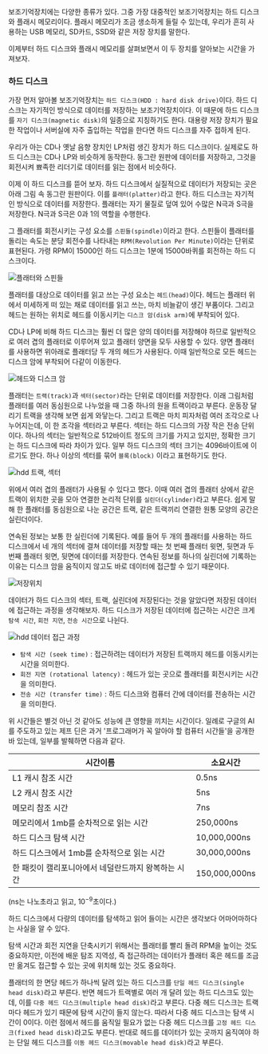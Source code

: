 보조기억장치에는 다양한 종류가 있다. 그중 가장 대중적인 보조기억장치는 하드 디스크와 플래시 메모리이다. 플래시 메모리가 조금 생소하게 들릴 수 있는데, 우리가 흔히 사용하는 USB 메모리, SD카드, SSD와 같은 저장 장치를 말한다.

이제부터 하드 디스크와 플래시 메모리를 살펴보면서 이 두 장치를 알아보는 시간을 가져보자.

### 하드 디스크
가장 먼저 알아볼 보조기억장치는 `하드 디스크(HDD : hard disk drive)`이다. 하드 디스크는 자기적인 방식으로 데이터를 저장하는 보조기억장치이다. 이 때문에 하드 디스크를 `자기 디스크(magnetic disk)`의 일종으로 지칭하기도 한다. 대용량 저장 장치가 필요한 작업이나 서버실에 자주 출입하는 작업을 한다면 하드 디스크를 자주 접하게 된다.

우리가 아는 CD나 옛날 음향 장치인 LP처럼 생긴 장치가 하드 디스크이다. 실제로도 하드 디스크는 CD나 LP와 비슷하게 동작한다. 동그란 원판에 데이터를 저장하고, 그것을 회전시켜 뾰족한 리더기로 데이터를 읽는 점에서 비슷하다.

이제 이 하드 디스크를 뜯어 보자. 하드 디스크에서 실질적으로 데이터가 저장되는 곳은 아래 그림 속 동그란 원판이다. 이를 `플래터(platter)`라고 한다. 하드 디스크는 자기적인 방식으로 데이터를 저장한다. 플래터는 자기 물질로 덮여 있어 수많은 N극과 S극을 저장한다. N극과 S극은 0과 1의 역할을 수행한다.

그 플래터를 회전시키는 구성 요소를 `스핀들(spindle)`이라고 한다. 스핀들이 플래터를 돌리는 속도는 분당 회전수를 나타내는 `RPM(Revolution Per Minute)`이라는 단위로 표현된다. 가령 RPM이 15000인 하드 디스크는 1분에 15000바퀴를 회전하는 하드 디스크이다.

![플래터와 스핀들](https://velog.velcdn.com/images/jobmania/post/b51e5e3e-cb6f-4894-be75-9f5a4a20f8d8/image.png)

플래터를 대상으로 데이터를 읽고 쓰는 구성 요소는 `헤드(head)`이다. 헤드는 플래터 위에서 미세하게 떠 있는 채로 데이터를 읽고 쓰는, 마치 비늘같이 생긴 부품이다. 그리고 헤드는 원하는 위치로 헤드를 이동시키는 `디스크 암(disk arm)`에 부착되어 있다.

CD나 LP에 비해 하드 디스크는 훨씬 더 많은 양의 데이터를 저장해야 하므로 일반적으로 여러 겹의 플래터로 이루어져 있고 플래터 양면을 모두 사용할 수 있다. 양면 플래터를 사용하면 위아래로 플래터당 두 개의 헤드가 사용된다. 이때 일반적으로 모든 헤드는 디스크 암에 부착되어 다같이 이동한다.

![헤드와 디스크 암](https://velog.velcdn.com/images/khs0415p/post/bad6b102-0184-4df0-a983-29124accb0d2/image.png)

플래터는 `트랙(track)`과 `섹터(sector)`라는 단위로 데이터를 저장한다. 이래 그림처럼 플래터를 여러 동심원으로 나누었을 때 그중 하나의 원을 트랙이라고 부른다. 운동장 달리기 트랙을 생각해 보면 쉽게 와닿는다. 그리고 트랙은 마치 피자처럼 여러 조각으로 나누어지는데, 이 한 조각을 섹터라고 부른다. 섹터는 하드 디스크의 가장 작은 전송 단위이다. 하나의 섹터는 일반적으로 512바이트 정도의 크기를 가지고 있지만, 정확한 크기는 하드 디스크에 따라 차이가 있다. 일부 하드 디스크의 섹터 크기는 4096바이트에 이르기도 한다. 하나 이상의 섹터를 묶어 `블록(block)` 이라고 표현하기도 한다.

![hdd 트랙, 섹터](https://t1.daumcdn.net/cfile/tistory/99DB3D4D5B3B06FA3A)

위에서 여러 겹의 플래터가 사용될 수 있다고 했다. 이때 여러 겹의 플래터 상에서 같은 트랙이 위치한 곳을 모아 연결한 논리적 단위를 `실린더(cylinder)`라고 부른다. 쉽게 말해 한 플래터를 동심원으로 나눈 공간은 트랙, 같은 트랙끼리 연결한 원통 모양의 공간은 실린더이다.

연속된 정보는 보통 한 실린더에 기록된다. 예를 들어 두 개의 플래터를 사용하는 하드 디스크에서 네 개의 섹터에 결쳐 데이터를 저장할 때는 첫 번째 플래터 윗면, 뒷면과 두 번째 플래터 윗면, 뒷면에 데이터를 저장한다. 연속된 정보를 하나의 실린더에 기록하는 이유는 디스크 암을 움직이지 않고도 바로 데이터에 접근할 수 있기 때문이다.

![저장위치](https://velog.velcdn.com/images%2Ftpclsrn7942%2Fpost%2Ffd3580d8-cdf5-44bb-a125-088b3552d17c%2FiOS%20이미지.jpg)

데이터가 하드 디스크의 섹터, 트랙, 실린더에 저장된다는 것을 알았다면 저장된 데이터에 접근하는 과정을 생각해보자. 하드 디스크가 저장된 데이터에 접근하는 시간은 크게 `탐색 시간`, `회전 지연`, `전송 시간`으로 나뉜다.

![hdd 데이터 접근 과정](https://velog.velcdn.com/images/haneuls/post/e7a549d3-32b9-40a0-8f32-2ec649622e67/image.png)

- `탐색 시간 (seek time)` : 접근하려는 데이터가 저장된 트랙까지 헤드를 이동시키는 시간을 의미한다.
- `회전 지연 (rotational latency)` : 헤드가 있는 곳으로 플래터를 회전시키는 시간을 의미한다.
- `전송 시간 (transfer time)` : 하드 디스크와 컴퓨터 간에 데이터를 전송하는 시간을 의미한다.

위 시간들은 별것 아닌 것 같아도 성능에 큰 영향을 끼치는 시간이다. 일례로 구글의 AI를 주도하고 있는 제프 딘은 과거 '프로그래머가 꼭 알아야 할 컴퓨터 시간들'을 공개한 바 있는데, 일부를 발췌하면 다음과 같다.

|시간이름|소요시간 | 
|---|---|
|L1 캐시 참조 시간|0.5ns|
|L2 캐시 참조 시간|5ns|
|메모리 참조 시간|7ns|
|메모리에서 1mb를 순차적으로 읽는 시간|250,000ns|
|하드 디스크 탐색 시간|10,000,000ns|
|하드 디스크에서 1mb를 순차적으로 읽는 시간|30,000,000ns|
|한 패킷이 캘리포니아에서 네덜란드까지 왕복하는 시간|150,000,000ns|
(ns는 나노초라고 읽고, $10^{-9}$초이다.)

하드 디스크에서 다량의 데이터를 탐색하고 읽어 들이는 시간은 생각보다 어마어마하다는 사실을 알 수 있다.

탐색 시간과 회전 지연을 단축시키기 위해서는 플래터를 빨리 돌려 RPM을 높이는 것도 중요하지만, 이전에 배운 탐조 지역성, 즉 접근하려는 데이터가 플래터 혹은 헤드를 조금만 옮겨도 접근할 수 있는 곳에 위치해 있는 것도 중요하다.

플래터의 한 면당 헤드가 하나씩 달려 있는 하드 디스크를 `단일 헤드 디스크(single head disk)`라고 부른다. 반면 헤드가 트랙별로 여러 개 달려 있는 하드 디스크도 있는데, 이를 `다중 헤드 디스크(multiple head disk)`라고 부른다. 다중 헤드 디스크는 트랙마다 헤드가 있기 때문에 탐색 시간이 들지 않는다. 따라서 다중 헤드 디스크는 탐색 시간이 0이다.
이런 점에서 헤드를 움직일 필요가 없는 다중 헤드 디스크를 `고정 헤드 디스크(fixed head disk)`라고도 부른다. 반대로 헤드를 데이터가 있는 곳까지 움직여야 하는 단일 헤드 디스크를 `이동 헤드 디스크(movable head disk)`라고 부른다.